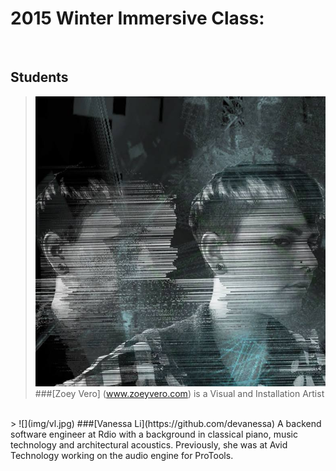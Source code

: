 # 2015 Winter Immersive Class:

<br>


## Students

> ![](img/zv.jpg)
###[Zoey Vero] (www.zoeyvero.com) is a Visual and Installation Artist
<br />
> ![](img/vl.jpg)
###[Vanessa Li](https://github.com/devanessa) 
A backend software engineer at Rdio with a background in classical piano, music technology and architectural acoustics. Previously, she was at Avid Technology working on the audio engine for ProTools. 

